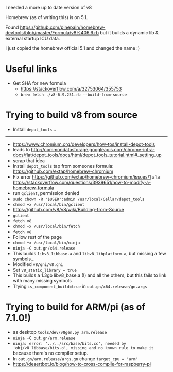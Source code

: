 I needed a more up to date version of v8

Homebrew (as of writing this) is on 5.1.

Found https://github.com/pinepain/homebrew-devtools/blob/master/Formula/v8%406.6.rb but it builds a dynamic lib & external startup ICU data.

I just copied the homebrew official 5.1 and changed the name :)

Useful links
====================================
- Get SHA for new formula
  - https://stackoverflow.com/a/32753064/355753
  - `brew fetch ./v8-6.9.251.rb --build-from-source`


Trying to build v8 from source
=====================================
- Install `depot_tools`...
------------------------------
- https://www.chromium.org/developers/how-tos/install-depot-tools
- leads to http://commondatastorage.googleapis.com/chrome-infra-docs/flat/depot_tools/docs/html/depot_tools_tutorial.html#_setting_up
- scrap that idea
- Install `depot_tools` tap from someones formula: https://github.com/extap/homebrew-chromium
- Fix error https://github.com/extap/homebrew-chromium/issues/1 a'la https://stackoverflow.com/questions/3939651/how-to-modify-a-homebrew-formula
- run `gclient`, permission denied
- `sudo chown -R "$USER":admin /usr/local/Cellar/depot_tools`
- `chmod +x /usr/local/bin/gclient`
- https://github.com/v8/v8/wiki/Building-from-Source
- `gclient`
- `fetch v8`
- `chmod +x /usr/local/bin/fetch`
- `fetch v8`
- Follow rest of the page
- `chmod +x /usr/local/bin/ninja`
- `ninja -C out.gn/x64.release`
- This builds `libv8_libbase.a` and `libv8_libplatform.a`, but missing a few symbols...
- Modified `v8/gni/v8.gni`
- Set `v8_static_library = true`
- This builds a 1.3gb libv8_base.a (!) and all the others, but this fails to link with many missing symbols
- Trying `is_component_build=true` in `out.gn/x64.release/gn.args`


Trying to build for ARM/pi (as of 7.1.0!)
=====================================
- as desktop `tools/dev/v8gen.py arm.release`
- `ninja -C out.gn/arm.release`
- `ninja: error: '../../src/base/bits.cc', needed by 'obj/v8_libbase/bits.o', missing and no known rule to make it` because there's no compiler setup.
- In `out.gn/arm.release/args.gn` change `target_cpu = "arm"`
- https://desertbot.io/blog/how-to-cross-compile-for-raspberry-pi
